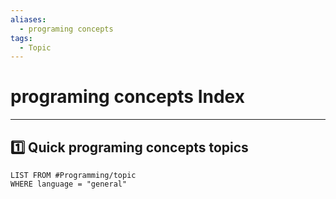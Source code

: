 ```yaml
---
aliases:
  - programing concepts
tags:
  - Topic
---
```


# programing concepts Index

---

## 1️⃣ Quick programing concepts topics 
```dataview
LIST FROM #Programming/topic 
WHERE language = "general"
```